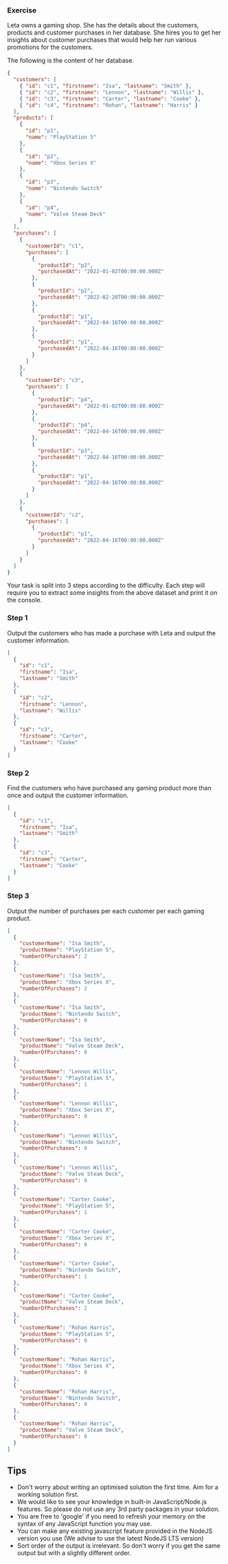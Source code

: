 ### Exercise

Leta owns a gaming shop. She has the details about the customers, products and customer purchases in her database. She hires you to get her insights about customer purchases that would help her run various promotions for the customers.

The following is the content of her database.

```json
{
  "customers": [
    { "id": "c1", "firstname": "Isa", "lastname": "Smith" },
    { "id": "c2", "firstname": "Lennon", "lastname": "Willis" },
    { "id": "c3", "firstname": "Carter", "lastname": "Cooke" },
    { "id": "c4", "firstname": "Rohan", "lastname": "Harris" }
  ],
  "products": [
    {
      "id": "p1",
      "name": "PlayStation 5"
    },
    {
      "id": "p2",
      "name": "Xbox Series X"
    },
    {
      "id": "p3",
      "name": "Nintendo Switch"
    },
    {
      "id": "p4",
      "name": "Valve Steam Deck"
    }
  ],
  "purchases": [
    {
      "customerId": "c1",
      "purchases": [
        {
          "productId": "p2",
          "purchasedAt": "2022-01-02T00:00:00.000Z"
        },
        {
          "productId": "p2",
          "purchasedAt": "2022-02-20T00:00:00.000Z"
        },
        {
          "productId": "p1",
          "purchasedAt": "2022-04-16T00:00:00.000Z"
        },
        {
          "productId": "p1",
          "purchasedAt": "2022-04-16T00:00:00.000Z"
        }
      ]
    },
    {
      "customerId": "c3",
      "purchases": [
        {
          "productId": "p4",
          "purchasedAt": "2022-01-02T00:00:00.000Z"
        },
        {
          "productId": "p4",
          "purchasedAt": "2022-04-16T00:00:00.000Z"
        },
        {
          "productId": "p3",
          "purchasedAt": "2022-04-16T00:00:00.000Z"
        },
        {
          "productId": "p1",
          "purchasedAt": "2022-04-16T00:00:00.000Z"
        }
      ]
    },
    {
      "customerId": "c2",
      "purchases": [
        {
          "productId": "p1",
          "purchasedAt": "2022-04-16T00:00:00.000Z"
        }
      ]
    }
  ]
}
```

Your task is split into 3 steps according to the difficulty. Each step will require you to extract some insights from the above dataset and print it on the console.

### Step 1

Output the customers who has made a purchase with Leta and output the customer information.

```json
[
  {
    "id": "c1",
    "firstname": "Isa",
    "lastname": "Smith"
  },
  {
    "id": "c2",
    "firstname": "Lennon",
    "lastname": "Willis"
  },
  {
    "id": "c3",
    "firstname": "Carter",
    "lastname": "Cooke"
  }
]
```

### Step 2

Find the customers who have purchased any gaming product more than once and output the customer information.

```json
[
  {
    "id": "c1",
    "firstname": "Isa",
    "lastname": "Smith"
  },
  {
    "id": "c3",
    "firstname": "Carter",
    "lastname": "Cooke"
  }
]
```

### Step 3

Output the number of purchases per each customer per each gaming product.

```json
[
  {
    "customerName": "Isa Smith",
    "productName": "PlayStation 5",
    "numberOfPurchases": 2
  },
  {
    "customerName": "Isa Smith",
    "productName": "Xbox Series X",
    "numberOfPurchases": 2
  },
  {
    "customerName": "Isa Smith",
    "productName": "Nintendo Switch",
    "numberOfPurchases": 0
  },
  {
    "customerName": "Isa Smith",
    "productName": "Valve Steam Deck",
    "numberOfPurchases": 0
  },
  {
    "customerName": "Lennon Willis",
    "productName": "PlayStation 5",
    "numberOfPurchases": 1
  },
  {
    "customerName": "Lennon Willis",
    "productName": "Xbox Series X",
    "numberOfPurchases": 0
  },
  {
    "customerName": "Lennon Willis",
    "productName": "Nintendo Switch",
    "numberOfPurchases": 0
  },
  {
    "customerName": "Lennon Willis",
    "productName": "Valve Steam Deck",
    "numberOfPurchases": 0
  },
  {
    "customerName": "Carter Cooke",
    "productName": "PlayStation 5",
    "numberOfPurchases": 1
  },
  {
    "customerName": "Carter Cooke",
    "productName": "Xbox Series X",
    "numberOfPurchases": 0
  },
  {
    "customerName": "Carter Cooke",
    "productName": "Nintendo Switch",
    "numberOfPurchases": 1
  },
  {
    "customerName": "Carter Cooke",
    "productName": "Valve Steam Deck",
    "numberOfPurchases": 2
  },
  {
    "customerName": "Rohan Harris",
    "productName": "PlayStation 5",
    "numberOfPurchases": 0
  },
  {
    "customerName": "Rohan Harris",
    "productName": "Xbox Series X",
    "numberOfPurchases": 0
  },
  {
    "customerName": "Rohan Harris",
    "productName": "Nintendo Switch",
    "numberOfPurchases": 0
  },
  {
    "customerName": "Rohan Harris",
    "productName": "Valve Steam Deck",
    "numberOfPurchases": 0
  }
]
```

## Tips

- Don't worry about writing an optimised solution the first time. Aim for a working solution first.
- We would like to see your knowledge in built-in JavaScript/Node.js features. So please do not use any 3rd party packages in your solution.
- You are free to 'google' if you need to refresh your memory on the syntax of any JavaScript function you may use.
- You can make any existing javascript feature provided in the NodeJS version you use (We advise to use the latest NodeJS LTS version)
- Sort order of the output is irrelevant. So don't worry if you get the same output but with a slightly different order.
